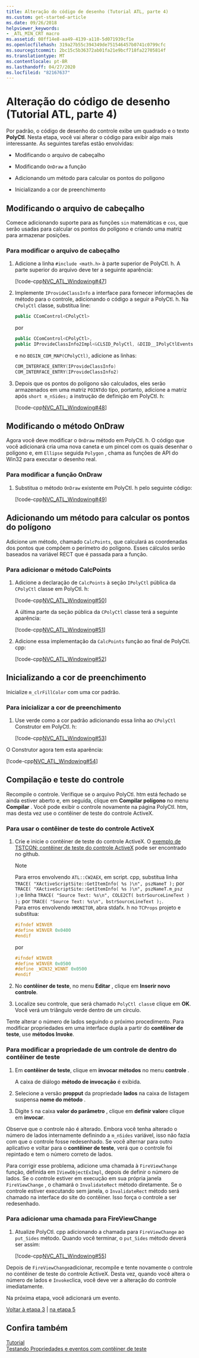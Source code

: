 ```yaml
---
title: Alteração do código de desenho (Tutorial ATL, parte 4)
ms.custom: get-started-article
ms.date: 09/26/2018
helpviewer_keywords:
- _ATL_MIN_CRT macro
ms.assetid: 08ff14e8-aa49-4139-a110-5d071939cf1e
ms.openlocfilehash: 319a27b55c394349de751546457b0741c0799cfc
ms.sourcegitcommit: 2bc15c5b36372ab01fa21e9bcf718fa22705814f
ms.translationtype: MT
ms.contentlocale: pt-BR
ms.lasthandoff: 04/27/2020
ms.locfileid: "82167637"
---
```

# <a name="changing-the-drawing-code-atl-tutorial-part-4"></a>Alteração do código de desenho (Tutorial ATL, parte 4)

Por padrão, o código de desenho do controle exibe um quadrado e o texto **PolyCtl**. Nesta etapa, você vai alterar o código para exibir algo mais interessante. As seguintes tarefas estão envolvidas:

- Modificando o arquivo de cabeçalho

- Modificando `OnDraw` a função

- Adicionando um método para calcular os pontos do polígono

- Inicializando a cor de preenchimento

## <a name="modifying-the-header-file"></a>Modificando o arquivo de cabeçalho

Comece adicionando suporte para as funções `sin` matemáticas e `cos`, que serão usadas para calcular os pontos do polígono e criando uma matriz para armazenar posições.

### <a name="to-modify-the-header-file"></a>Para modificar o arquivo de cabeçalho

1. Adicione a linha `#include <math.h>` à parte superior de PolyCtl. h. A parte superior do arquivo deve ter a seguinte aparência:

    [!code-cpp[NVC_ATL_Windowing#47](../atl/codesnippet/cpp/changing-the-drawing-code-atl-tutorial-part-4_1.cpp)]

1. Implemente `IProvideClassInfo` a interface para fornecer informações de método para o controle, adicionando o código a seguir a PolyCtl. h. Na `CPolyCtl` classe, substitua line:

    ```cpp
    public CComControl<CPolyCtl>
    ```

    por

    ```cpp
    public CComControl<CPolyCtl>,
    public IProvideClassInfo2Impl<&CLSID_PolyCtl, &DIID__IPolyCtlEvents, &LIBID_PolygonLib>
    ```

    e no `BEGIN_COM_MAP(CPolyCtl)`, adicione as linhas:

    ```cpp
    COM_INTERFACE_ENTRY(IProvideClassInfo)
    COM_INTERFACE_ENTRY(IProvideClassInfo2)
    ```

1. Depois que os pontos do polígono são calculados, eles serão armazenados em uma matriz `POINT`do tipo, portanto, adicione a matriz após `short m_nSides;` a instrução de definição em PolyCtl. h:

    [!code-cpp[NVC_ATL_Windowing#48](../atl/codesnippet/cpp/changing-the-drawing-code-atl-tutorial-part-4_2.h)]

## <a name="modifying-the-ondraw-method"></a>Modificando o método OnDraw

Agora você deve modificar o `OnDraw` método em PolyCtl. h. O código que você adicionará cria uma nova caneta e um pincel com os quais desenhar o polígono e, em `Ellipse` seguida `Polygon` , chama as funções de API do Win32 para executar o desenho real.

### <a name="to-modify-the-ondraw-function"></a>Para modificar a função OnDraw

1. Substitua o método `OnDraw` existente em PolyCtl. h pelo seguinte código:

    [!code-cpp[NVC_ATL_Windowing#49](../atl/codesnippet/cpp/changing-the-drawing-code-atl-tutorial-part-4_3.cpp)]

## <a name="adding-a-method-to-calculate-the-polygon-points"></a>Adicionando um método para calcular os pontos do polígono

Adicione um método, chamado `CalcPoints`, que calculará as coordenadas dos pontos que compõem o perímetro do polígono. Esses cálculos serão baseados na variável RECT que é passada para a função.

### <a name="to-add-the-calcpoints-method"></a>Para adicionar o método CalcPoints

1. Adicione a declaração de `CalcPoints` à seção `IPolyCtl` pública da `CPolyCtl` classe em PolyCtl. h:

    [!code-cpp[NVC_ATL_Windowing#50](../atl/codesnippet/cpp/changing-the-drawing-code-atl-tutorial-part-4_4.h)]

    A última parte da seção pública da `CPolyCtl` classe terá a seguinte aparência:

    [!code-cpp[NVC_ATL_Windowing#51](../atl/codesnippet/cpp/changing-the-drawing-code-atl-tutorial-part-4_5.h)]

1. Adicione essa implementação da `CalcPoints` função ao final de PolyCtl. cpp:

    [!code-cpp[NVC_ATL_Windowing#52](../atl/codesnippet/cpp/changing-the-drawing-code-atl-tutorial-part-4_6.cpp)]

## <a name="initializing-the-fill-color"></a>Inicializando a cor de preenchimento

Inicialize `m_clrFillColor` com uma cor padrão.

### <a name="to-initialize-the-fill-color"></a>Para inicializar a cor de preenchimento

1. Use verde como a cor padrão adicionando essa linha ao `CPolyCtl` Construtor em PolyCtl. h:

    [!code-cpp[NVC_ATL_Windowing#53](../atl/codesnippet/cpp/changing-the-drawing-code-atl-tutorial-part-4_7.h)]

O Construtor agora tem esta aparência:

[!code-cpp[NVC_ATL_Windowing#54](../atl/codesnippet/cpp/changing-the-drawing-code-atl-tutorial-part-4_8.h)]

## <a name="building-and-testing-the-control"></a>Compilação e teste do controle

Recompile o controle. Verifique se o arquivo PolyCtl. htm está fechado se ainda estiver aberto e, em seguida, clique em **Compilar polígono** no menu **Compilar** . Você pode exibir o controle novamente na página PolyCtl. htm, mas desta vez use o contêiner de teste do controle ActiveX.

### <a name="to-use-the-activex-control-test-container"></a>Para usar o contêiner de teste do controle ActiveX

1. Crie e inicie o contêiner de teste do controle ActiveX. O [exemplo de TSTCON: contêiner de teste do controle ActiveX](https://github.com/Microsoft/VCSamples/tree/master/VC2010Samples/MFC/ole/TstCon) pode ser encontrado no github.

    > [!NOTE]
    > Para erros envolvendo `ATL::CW2AEX`, em script. cpp, substitua linha `TRACE( "XActiveScriptSite::GetItemInfo( %s )\n", pszNameT );` por `TRACE( "XActiveScriptSite::GetItemInfo( %s )\n", pszNameT.m_psz );`e linha `TRACE( "Source Text: %s\n", COLE2CT( bstrSourceLineText ) );` por `TRACE( "Source Text: %s\n", bstrSourceLineText );`.<br/>
    > Para erros envolvendo `HMONITOR`, abra stdafx. h no `TCProps` projeto e substitua:
    >
    > ```cpp
    > #ifndef WINVER
    > #define WINVER 0x0400
    > #endif
    > ```
    >
    > por
    >
    > ```cpp
    > #ifndef WINVER
    > #define WINVER 0x0500
    > #define _WIN32_WINNT 0x0500
    > #endif
    > ```

1. No **contêiner de teste**, no menu **Editar** , clique em **Inserir novo controle**.

1. Localize seu controle, que será chamado `PolyCtl class`e clique em **OK**. Você verá um triângulo verde dentro de um círculo.

Tente alterar o número de lados seguindo o próximo procedimento. Para modificar propriedades em uma interface dupla a partir do **contêiner de teste**, use **métodos Invoke**.

### <a name="to-modify-a-controls-property-from-within-the-test-container"></a>Para modificar a propriedade de um controle de dentro do contêiner de teste

1. Em **contêiner de teste**, clique em **invocar métodos** no menu **controle** .

    A caixa de diálogo **método de invocação** é exibida.

1. Selecione a versão **propput** da propriedade **lados** na caixa de listagem suspensa **nome do método** .

1. Digite `5` na caixa **valor do parâmetro** , clique em **definir valor**e clique em **invocar**.

Observe que o controle não é alterado. Embora você tenha alterado o número de lados internamente definindo a `m_nSides` variável, isso não fazia com que o controle fosse redesenhado. Se você alternar para outro aplicativo e voltar para o **contêiner de teste**, verá que o controle foi repintado e tem o número correto de lados.

Para corrigir esse problema, adicione uma chamada à `FireViewChange` função, definida em `IViewObjectExImpl`, depois de definir o número de lados. Se o controle estiver em execução em sua própria janela `FireViewChange` , o chamará o `InvalidateRect` método diretamente. Se o controle estiver executando sem janela, o `InvalidateRect` método será chamado na interface do site do contêiner. Isso força o controle a ser redesenhado.

### <a name="to-add-a-call-to-fireviewchange"></a>Para adicionar uma chamada para FireViewChange

1. Atualize PolyCtl. cpp adicionando a chamada para `FireViewChange` ao `put_Sides` método. Quando você terminar, o `put_Sides` método deverá ser assim:

    [!code-cpp[NVC_ATL_Windowing#55](../atl/codesnippet/cpp/changing-the-drawing-code-atl-tutorial-part-4_9.cpp)]

Depois de `FireViewChange`adicionar, recompile e tente novamente o controle no contêiner de teste do controle ActiveX. Desta vez, quando você altera o número de lados e `Invoke`clica, você deve ver a alteração do controle imediatamente.

Na próxima etapa, você adicionará um evento.

[Voltar à etapa 3](../atl/adding-a-property-to-the-control-atl-tutorial-part-3.md) &#124; [na etapa 5](../atl/adding-an-event-atl-tutorial-part-5.md)

## <a name="see-also"></a>Confira também

[Tutorial](../atl/active-template-library-atl-tutorial.md)<br/>
[Testando Propriedades e eventos com contêiner de teste](../mfc/testing-properties-and-events-with-test-container.md)
